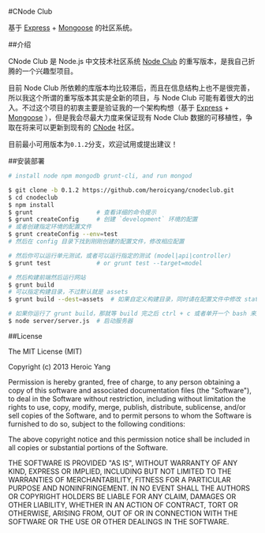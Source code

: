 #CNode Club

基于 [Express] + [Mongoose] 的社区系统。

##介绍

CNode Club 是 Node.js 中文技术社区系统 [Node Club] 的重写版本，是我自己折腾的一个兴趣型项目。  

目前 Node Club 所依赖的库版本均比较滞后，而且在信息结构上也不是很完善，所以我这个所谓的重写版本其实是全新的项目，与 Node Club 可能有着很大的出入。不过这个项目的初衷主要是验证我的一个架构构想（基于 [Express] + [Mongoose] ），但是我会尽最大力度来保证现有 Node Club 数据的可移植性，争取在将来可以更新到现有的 [CNode] 社区。

目前最小可用版本为`0.1.2`分支，欢迎试用或提出建议！

##安装部署

```bash
# install node npm mongodb grunt-cli, and run mongod

$ git clone -b 0.1.2 https://github.com/heroicyang/cnodeclub.git
$ cd cnodeclub
$ npm install
$ grunt                  # 查看详细的命令提示
$ grunt createConfig     # 创建 `development` 环境的配置
# 或者创建指定环境的配置文件
$ grunt createConfig --env=test
# 然后在 config 目录下找到刚刚创建的配置文件，修改相应配置

# 然后你可以运行单元测试，或者可以运行指定的测试 (model|api|controller)
$ grunt test             # or grunt test --target=model

# 然后构建前端然后运行网站
$ grunt build
# 可以指定构建目录，不过默认就是 assets
$ grunt build --dest=assets  # 如果自定义构建目录，同时请在配置文件中修改 static 配置

# 如果你运行了 grunt build，那就等 build 完之后 ctrl + c 或者单开一个 bash 来启动服务
$ node server/server.js  # 启动服务器
```

##License

The MIT License (MIT)

Copyright (c) 2013 Heroic Yang

Permission is hereby granted, free of charge, to any person obtaining a copy of
this software and associated documentation files (the "Software"), to deal in
the Software without restriction, including without limitation the rights to
use, copy, modify, merge, publish, distribute, sublicense, and/or sell copies of
the Software, and to permit persons to whom the Software is furnished to do so,
subject to the following conditions:

The above copyright notice and this permission notice shall be included in all
copies or substantial portions of the Software.

THE SOFTWARE IS PROVIDED "AS IS", WITHOUT WARRANTY OF ANY KIND, EXPRESS OR
IMPLIED, INCLUDING BUT NOT LIMITED TO THE WARRANTIES OF MERCHANTABILITY, FITNESS
FOR A PARTICULAR PURPOSE AND NONINFRINGEMENT. IN NO EVENT SHALL THE AUTHORS OR
COPYRIGHT HOLDERS BE LIABLE FOR ANY CLAIM, DAMAGES OR OTHER LIABILITY, WHETHER
IN AN ACTION OF CONTRACT, TORT OR OTHERWISE, ARISING FROM, OUT OF OR IN
CONNECTION WITH THE SOFTWARE OR THE USE OR OTHER DEALINGS IN THE SOFTWARE.

[CNode]: http://cnodejs.org/
[Node Club]: https://github.com/cnodejs/nodeclub
[Express]: http://expressjs.com/
[Mongoose]: http://mongoosejs.com/
[CNode]: http://cnodejs.org/
